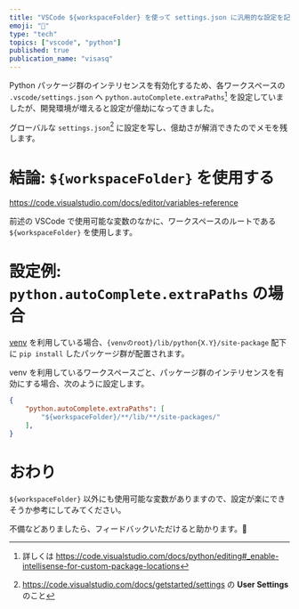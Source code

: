 ```yaml
---
title: "VSCode ${workspaceFolder} を使って settings.json に汎用的な設定を記述する"
emoji: "📝"
type: "tech"
topics: ["vscode", "python"]
published: true
publication_name: "visasq"
---
```


Python パッケージ群のインテリセンスを有効化するため、各ワークスペースの `.vscode/settings.json` へ `python.autoComplete.extraPaths`[^1] を設定していましたが、開発環境が増えると設定が億劫になってきました。

[^1]: 詳しくは https://code.visualstudio.com/docs/python/editing#_enable-intellisense-for-custom-package-locations

グローバルな `settings.json`[^2] に設定を写し、億劫さが解消できたのでメモを残します。

[^2]: https://code.visualstudio.com/docs/getstarted/settings の **User Settings** のこと

# 結論: `${workspaceFolder}` を使用する

https://code.visualstudio.com/docs/editor/variables-reference

前述の VSCode で使用可能な変数のなかに、ワークスペースのルートである `${workspaceFolder}` を使用します。

# 設定例: `python.autoComplete.extraPaths` の場合

[venv](https://docs.python.org/ja/3/library/venv.html) を利用している場合、`{venvのroot}/lib/python{X.Y}/site-package` 配下に `pip install` したパッケージ群が配置されます。

venv を利用しているワークスペースごと、パッケージ群のインテリセンスを有効にする場合、次のように設定します。

```json:settings.json
{
    "python.autoComplete.extraPaths": [
        "${workspaceFolder}/**/lib/**/site-packages/"
    ],
}
```

# おわり

`${workspaceFolder}` 以外にも使用可能な変数がありますので、設定が楽にできそうか参考にしてみてください。

不備などありましたら、フィードバックいただけると助かります。🙏

